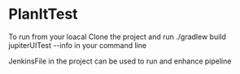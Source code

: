 # PlanItTest
To run from your loacal
Clone the project and run ./gradlew build jupiterUITest --info in your command line

JenkinsFile in the project can be used to run and enhance pipeline 

